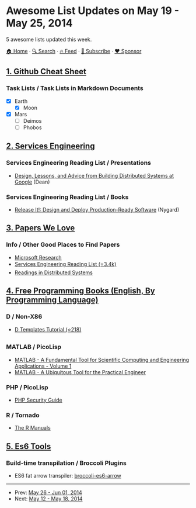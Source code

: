# Awesome List Updates on May 19 - May 25, 2014

5 awesome lists updated this week.

[🏠 Home](/README.md) · [🔍 Search](https://www.trackawesomelist.com/search/) · [🔥 Feed](https://www.trackawesomelist.com/week/rss.xml) · [📮 Subscribe](https://trackawesomelist.us17.list-manage.com/subscribe?u=d2f0117aa829c83a63ec63c2f&id=36a103854c) · [❤️  Sponsor](https://github.com/sponsors/theowenyoung)



## [1. Github Cheat Sheet](/content/tiimgreen/github-cheat-sheet/week/README.md)

### Task Lists / Task Lists in Markdown Documents

*   [x] Earth
    *   [x] Moon
*   [x] Mars
    *   [ ] Deimos
    *   [ ] Phobos

## [2. Services Engineering](/content/mmcgrana/services-engineering/week/README.md)

### Services Engineering Reading List / Presentations

*   [Design, Lessons, and Advice from Building Distributed Systems at Google](http://www.cs.cornell.edu/projects/ladis2009/talks/dean-keynote-ladis2009.pdf) (Dean)

### Services Engineering Reading List / Books

*   [Release It!: Design and Deploy Production-Ready Software](http://www.amazon.com/Release-It-Production-Ready-Pragmatic-Programmers/dp/0978739213) (Nygard)

## [3. Papers We Love](/content/papers-we-love/papers-we-love/week/README.md)

### Info / Other Good Places to Find Papers

*   [Microsoft Research](http://research.microsoft.com/apps/catalog/default.aspx?t=publications)
*   [Services Engineering Reading List (⭐3.4k)](https://github.com/mmcgrana/services-engineering)
*   [Readings in Distributed Systems](http://christophermeiklejohn.com/distributed/systems/2013/07/12/readings-in-distributed-systems.html)

## [4. Free Programming Books (English, By Programming Language)](/content/EbookFoundation/free-programming-books/week/README.md)

### D / Non-X86

*   [D Templates Tutorial (⭐218)](https://github.com/PhilippeSigaud/D-templates-tutorial)

### MATLAB / PicoLisp

*   [MATLAB - A Fundamental Tool for Scientific Computing and Engineering Applications - Volume 1](http://www.intechopen.com/books/matlab-a-fundamental-tool-for-scientific-computing-and-engineering-applications-volume-1)
*   [MATLAB - A Ubiquitous Tool for the Practical Engineer](http://www.intechopen.com/books/matlab-a-ubiquitous-tool-for-the-practical-engineer)

### PHP / PicoLisp

*   [PHP Security Guide](http://phpsec.org/projects/guide/)

### R / Tornado

*   [The R Manuals](http://cran.r-project.org/manuals.html)

## [5. Es6 Tools](/content/addyosmani/es6-tools/week/README.md)

### Build-time transpilation / Broccoli Plugins

*   ES6 fat arrow transpiler: [broccoli-es6-arrow](https://github.com/hemanth/broccoli-es6-arrow.git)

---

- Prev: [May 26 - Jun 01, 2014](/content/2014/21/README.md)
- Next: [May 12 - May 18, 2014](/content/2014/19/README.md)